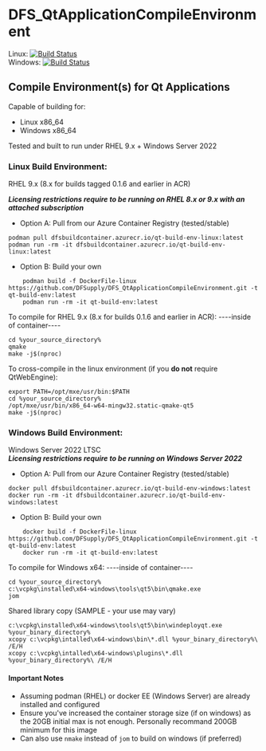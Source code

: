 # DFS_QtApplicationCompileEnvironment
Linux: [![Build Status](https://dev.azure.com/dfsupplyinc/DFS_QtApplicationCompileEnvironment/_apis/build/status/DFSupply.DFS_QtApplicationCompileEnvironment?branchName=main&jobName=Build%20Linux%20Container)](https://dev.azure.com/dfsupplyinc/DFS_QtApplicationCompileEnvironment/_build/latest?definitionId=1&branchName=main)  
Windows: [![Build Status](https://dev.azure.com/dfsupplyinc/DFS_QtApplicationCompileEnvironment/_apis/build/status/DFSupply.DFS_QtApplicationCompileEnvironment?branchName=main&jobName=Build%20Windows%20Container)](https://dev.azure.com/dfsupplyinc/DFS_QtApplicationCompileEnvironment/_build/latest?definitionId=1&branchName=main)

## Compile Environment(s) for Qt Applications

Capable of building for:
 - Linux x86_64
 - Windows x86_64

Tested and built to run under RHEL 9.x + Windows Server 2022

### Linux Build Environment:  
RHEL 9.x  (8.x for builds tagged 0.1.6 and earlier in ACR)

***Licensing restrictions require to be running on RHEL 8.x or 9.x with an attached subscription***

- Option A: Pull from our Azure Container Registry (tested/stable)
 ```
 podman pull dfsbuildcontainer.azurecr.io/qt-build-env-linux:latest
 podman run -rm -it dfsbuildcontainer.azurecr.io/qt-build-env-linux:latest
 ```
- Option B: Build your own
```
	podman build -f DockerFile-linux https://github.com/DFSupply/DFS_QtApplicationCompileEnvironment.git -t qt-build-env:latest
	podman run -rm -it qt-build-env:latest
```

To compile for RHEL 9.x (8.x for builds 0.1.6 and earlier in ACR):
----inside of container----
```
cd %your_source_directory%
qmake
make -j$(nproc)
```

To cross-compile in the linux environment (if you **do not** require QtWebEngine):
```
export PATH=/opt/mxe/usr/bin:$PATH
cd %your_source_directory%
/opt/mxe/usr/bin/x86_64-w64-mingw32.static-qmake-qt5
make -j$(nproc)
```

### Windows Build Environment:  
Windows Server 2022 LTSC  
***Licensing restrictions require to be running on Windows Server 2022***

- Option A: Pull from our Azure Container Registry (tested/stable)
 ```
 docker pull dfsbuildcontainer.azurecr.io/qt-build-env-windows:latest
 docker run -rm -it dfsbuildcontainer.azurecr.io/qt-build-env-windows:latest
 ```
- Option B: Build your own
```
	docker build -f DockerFile-linux https://github.com/DFSupply/DFS_QtApplicationCompileEnvironment.git -t qt-build-env:latest
	docker run -rm -it qt-build-env:latest
```

To compile for Windows x64:
----inside of container----
```
cd %your_source_directory%
c:\vcpkg\installed\x64-windows\tools\qt5\bin\qmake.exe
jom
```

Shared library copy (SAMPLE - your use may vary)
```
c:\vcpkg\installed\x64-windows\tools\qt5\bin\windeployqt.exe %your_binary_directory%
xcopy c:\vcpkg\intalled\x64-windows\bin\*.dll %your_binary_directory%\ /E/H
xcopy c:\vcpkg\intalled\x64-windows\plugins\*.dll %your_binary_directory%\ /E/H
```

#### Important Notes

- Assuming podman (RHEL) or docker EE (Windows Server) are already installed and configured
- Ensure you've increased the container storage size (if on windows) as the 20GB initial max is not enough. Personally recommand 200GB minimum for this image
- Can also use ```nmake``` instead of ```jom``` to build on windows (if preferred)